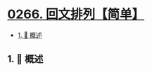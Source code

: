 # [0266. 回文排列【简单】](https://github.com/tnotesjs/TNotes.leetcode/tree/main/notes/0266.%20%E5%9B%9E%E6%96%87%E6%8E%92%E5%88%97%E3%80%90%E7%AE%80%E5%8D%95%E3%80%91)

<!-- region:toc -->

- [1. 📝 概述](#1--概述)

<!-- endregion:toc -->

## 1. 📝 概述
